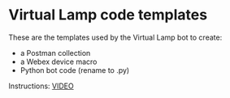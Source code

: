 # Virtual Lamp code templates
These are the templates used by the Virtual Lamp bot to create:
- a Postman collection
- a Webex device macro
- Python bot code (rename to .py)

Instructions: [VIDEO](https://youtu.be/3Bi62BFfyGA)

